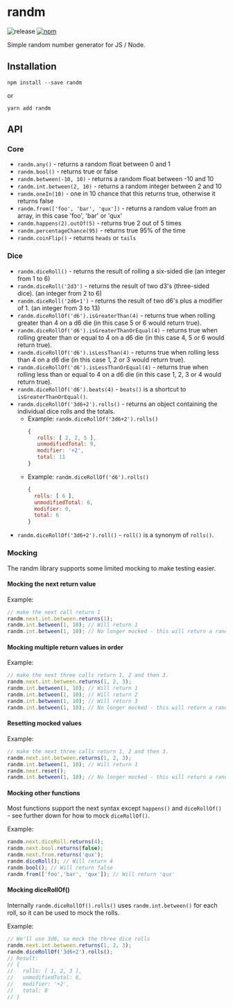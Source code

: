 # randm
![release](https://github.com/chrisprobably/randm/workflows/release/badge.svg) [![npm](https://img.shields.io/npm/v/randm)](https://www.npmjs.com/package/randm)

Simple random number generator for JS / Node.

## Installation

```
npm install --save randm
```

or

```
yarn add randm
```

## API

### Core

 * `randm.any()` - returns a random float between 0 and 1
 * `randm.bool()` - returns true or false
 * `randm.between(-10, 10)` - returns a random float between -10 and 10
 * `randm.int.between(2, 10)` - returns a random integer between 2 and 10
 * `randm.oneIn(10)` - one in 10 chance that this returns true, otherwise it returns false
 * `randm.from(['foo', 'bar', 'qux'])` - returns a random value from an array, in this case 'foo', 'bar' or 'qux'
 * `randm.happens(2).outOf(5)` - returns true 2 out of 5 times
 * `randm.percentageChance(95)` - returns true 95% of the time
 * `randm.coinFlip()` - returns `heads` or `tails`

### Dice

 * `randm.diceRoll()` - returns the result of rolling a six-sided die (an integer from 1 to 6)
 * `randm.diceRoll('2d3')` - returns the result of two d3's (three-sided dice). (an integer from 2 to 6)
 * `randm.diceRoll('2d6+1')` - returns the result of two d6's plus a modifier of 1. (an integer from 3 to 13)
 * `randm.diceRollOf('d6').isGreaterThan(4)` - returns true when rolling greater than 4 on a d6 die (in this case 5 or 6 would return true).  
 * `randm.diceRollOf('d6').isGreaterThanOrEqual(4)` - returns true when rolling greater than or equal to 4 on a d6 die (in this case 4, 5 or 6 would return true).  
 * `randm.diceRollOf('d6').isLessThan(4)` - returns true when rolling less than 4 on a d6 die (in this case 1, 2 or 3 would return true).  
 * `randm.diceRollOf('d6').isLessThanOrEqual(4)` - returns true when rolling less than or equal to 4 on a d6 die (in this case 1, 2, 3 or 4 would return true).  
 * `randm.diceRollOf('d6').beats(4)` - `beats()` is a shortcut to `isGreaterThanOrEqual()`.  
 * `randm.diceRollOf('3d6+2').rolls()` - returns an object containing the individual dice rolls and the totals. 
   * Example: `randm.diceRollOf('3d6+2').rolls()`
     ```js
     { 
        rolls: [ 2, 2, 5 ], 
        unmodifiedTotal: 9, 
        modifier: '+2', 
        total: 11 
     }
     ```     
   * Example: `randm.diceRollOf('d6').rolls()`
     ```js
     { 
       rolls: [ 6 ], 
       unmodifiedTotal: 6, 
       modifier: 0, 
       total: 6 
     }
     ```
 * `randm.diceRollOf('3d6+2').roll()` - `roll()` is a synonym of `rolls()`. 
     
 
### Mocking

The randm library supports some limited mocking to make testing easier.

#### Mocking the next return value

Example:

```js
// make the next call return 1
randm.next.int.between.returns(1);
randm.int.between(1, 10); // Will return 1
randm.int.between(1, 10); // No longer mocked - this will return a random number between 1 and 10
```

#### Mocking multiple return values in order

Example:

```js
// make the next three calls return 1, 2 and then 3.
randm.next.int.between.returns(1, 2, 3);
randm.int.between(1, 10); // Will return 1
randm.int.between(1, 10); // Will return 2
randm.int.between(1, 10); // Will return 3
randm.int.between(1, 10); // No longer mocked - this will return a random number between 1 and 10
```

#### Resetting mocked values

Example:

```js
// make the next three calls return 1, 2 and then 3.
randm.next.int.between.returns(1, 2, 3);
randm.int.between(1, 10); // Will return 1
randm.next.reset();
randm.int.between(1, 10); // No longer mocked - this will return a random number between 1 and 10
```

#### Mocking other functions

Most functions support the next syntax except `happens()` and `diceRollOf()` - see further down for how to mock `diceRollOf()`.

Example:

```js
randm.next.diceRoll.returns(4);
randm.next.bool.returns(false);
randm.next.from.returns('qux');
randm.diceRoll(); // Will return 4
randm.bool(); // Will return false
randm.from(['foo','bar', 'qux']); // Will return 'qux'
```

#### Mocking diceRollOf()

Internally `randm.diceRollOf().rolls()` uses `randm.int.between()` for each roll, so it can be used to mock the rolls.

Example:

```js
// We'll use 3d6, so mock the three dice rolls
randm.next.int.between.returns(1, 2, 3);
randm.diceRollOf('3d6+2').rolls();
// Result:
// { 
//   rolls: [ 1, 2, 3 ], 
//   unmodifiedTotal: 6, 
//   modifier: '+2', 
//   total: 8 
// }
```



